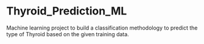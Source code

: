 # Thyroid_Prediction_ML
Machine learning project to build a classification methodology to predict the type of Thyroid based on the given training data.

